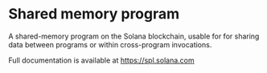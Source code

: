 # Shared memory program

A shared-memory program on the Solana blockchain, usable for for sharing data
between programs or within cross-program invocations.

Full documentation is available at https://spl.solana.com

